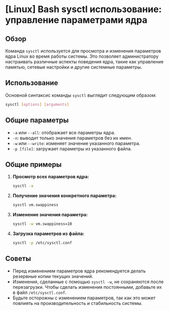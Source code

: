 # [Linux] Bash sysctl использование: управление параметрами ядра

## Обзор
Команда `sysctl` используется для просмотра и изменения параметров ядра Linux во время работы системы. Это позволяет администратору настраивать различные аспекты поведения ядра, такие как управление памятью, сетевые настройки и другие системные параметры.

## Использование
Основной синтаксис команды `sysctl` выглядит следующим образом:

```bash
sysctl [options] [arguments]
```

## Общие параметры
- `-a` или `--all`: отображает все параметры ядра.
- `-n`: выводит только значения параметров без их имен.
- `-w` или `--write`: изменяет значение указанного параметра.
- `-p [file]`: загружает параметры из указанного файла.

## Общие примеры
1. **Просмотр всех параметров ядра:**
   ```bash
   sysctl -a
   ```

2. **Получение значения конкретного параметра:**
   ```bash
   sysctl vm.swappiness
   ```

3. **Изменение значения параметра:**
   ```bash
   sysctl -w vm.swappiness=10
   ```

4. **Загрузка параметров из файла:**
   ```bash
   sysctl -p /etc/sysctl.conf
   ```

## Советы
- Перед изменением параметров ядра рекомендуется делать резервные копии текущих значений.
- Изменения, сделанные с помощью `sysctl -w`, не сохраняются после перезагрузки. Чтобы сделать изменения постоянными, добавьте их в файл `/etc/sysctl.conf`.
- Будьте осторожны с изменением параметров, так как это может повлиять на производительность и стабильность системы.